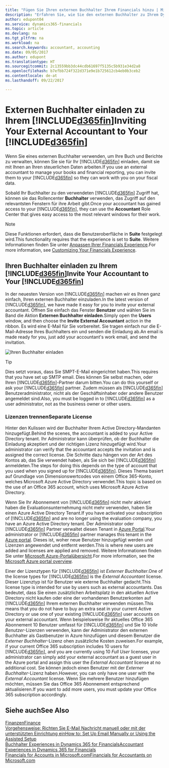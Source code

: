 ```yaml
---
title: "Fügen Sie Ihren externen Buchhalter Ihrem Financials hinzu | Microsoft Docs"
description: "Erfahren Sie, wie Sie den externen Buchhalter zu Ihrem Dynamics 365 for Financials einladen können."
author: edupont04
ms.service: dynamics365-financials
ms.topic: article
ms.devlang: na
ms.tgt_pltfrm: na
ms.workload: na
ms.search.keywords: accountant, accounting
ms.date: 09/05/2017
ms.author: edupont
ms.translationtype: HT
ms.sourcegitcommit: 2c13559bb3dc44cdb61697f5135c5b931e34d2a8
ms.openlocfilehash: b7efbb724f322d371e9e1b725612cb4eb0b3ceb2
ms.contentlocale: de-at
ms.lasthandoff: 09/22/2017

---
```

# <a name="inviting-your-external-accountant-to-your-included365finincludesd365finmdmd"></a><span data-ttu-id="cce2b-103">Externen Buchhalter einladen zu Ihrem [!INCLUDE[d365fin](includes/d365fin_md.md)]</span><span class="sxs-lookup"><span data-stu-id="cce2b-103">Inviting Your External Accountant to Your [!INCLUDE[d365fin](includes/d365fin_md.md)]</span></span>
<span data-ttu-id="cce2b-104">Wenn Sie eines externen Buchhalter verwenden, um Ihre Buch und Berichte zu verwalten, können Sie sie für Ihr [!INCLUDE[d365fin](includes/d365fin_md.md)] einladen, damit sie mit Ihnen an Ihren steuerlichen Daten arbeiten.</span><span class="sxs-lookup"><span data-stu-id="cce2b-104">If you use an external accountant to manage your books and financial reporting, you can invite them to your [!INCLUDE[d365fin](includes/d365fin_md.md)] so they can work with you on your fiscal data.</span></span>

<span data-ttu-id="cce2b-105">Sobald Ihr Buchhalter zu den verwendeten [!INCLUDE[d365fin](includes/d365fin_md.md)] Zugriff hat, können sie das Rollencenter **Buchhalter** verwenden, das Zugriff auf den relevantsten Fenstern für ihre Arbeit gibt.</span><span class="sxs-lookup"><span data-stu-id="cce2b-105">Once your accountant has gained access to your [!INCLUDE[d365fin](includes/d365fin_md.md)], they can use the **Accountant** Role Center that gives easy access to the most relevant windows for their work.</span></span>  

> [!NOTE]  
>  <span data-ttu-id="cce2b-106">Diese Funktionen erfordert, dass die Benutzeroberfläche in **Suite** festgelegt wird.</span><span class="sxs-lookup"><span data-stu-id="cce2b-106">This functionality requires that the experience is set to **Suite**.</span></span> <span data-ttu-id="cce2b-107">Weitere Informationen finden Sie unter [Anpassen Ihrer Financials Experience](ui-experiences.md).</span><span class="sxs-lookup"><span data-stu-id="cce2b-107">For more information, see [Customizing Your Financials Experience](ui-experiences.md).</span></span>  

## <a name="invite-your-accountant-to-your-included365finincludesd365finmdmd"></a><span data-ttu-id="cce2b-108">Ihren Buchhalter einladen zu Ihrem [!INCLUDE[d365fin](includes/d365fin_md.md)]</span><span class="sxs-lookup"><span data-stu-id="cce2b-108">Invite Your Accountant to Your [!INCLUDE[d365fin](includes/d365fin_md.md)]</span></span>
<span data-ttu-id="cce2b-109">In der neuesten Version von [!INCLUDE[d365fin](includes/d365fin_md.md)] machen wir es Ihnen ganz einfach, Ihren externen Buchhalter einzuladen.</span><span class="sxs-lookup"><span data-stu-id="cce2b-109">In the latest version of [!INCLUDE[d365fin](includes/d365fin_md.md)], we have made it easy for you to invite your external accountant.</span></span> <span data-ttu-id="cce2b-110">Öffnen Sie einfach das Fenster **Benutzer** und wählen Sie im Band die Aktion **Externen Buchhalter einladen**.</span><span class="sxs-lookup"><span data-stu-id="cce2b-110">Simply open the **Users** window, and then choose the **Invite External Accountant** action in the ribbon.</span></span> <span data-ttu-id="cce2b-111">Es wird eine E-Mail für Sie vorbereitet. Sie tragen einfach nur die E-Mail-Adresse Ihres Buchhalters ein und senden die Einladung ab.</span><span class="sxs-lookup"><span data-stu-id="cce2b-111">An email is made ready for you, just add your accountant's work email, and send the invitation.</span></span>  

![Ihren Buchhalter einladen](./media/finance-invite-accountant/invite-accountant.png)

> [!TIP]  
>  <span data-ttu-id="cce2b-113">Dies setzt voraus, dass Sie SMPT-E-Mail eingerichtet haben.</span><span class="sxs-lookup"><span data-stu-id="cce2b-113">This requires that you have set up SMTP email.</span></span> <span data-ttu-id="cce2b-114">Dies können Sie selbst machen, oder Ihren [!INCLUDE[d365fin](includes/d365fin_md.md)]-Partner darum bitten.</span><span class="sxs-lookup"><span data-stu-id="cce2b-114">You can do this yourself or ask your [!INCLUDE[d365fin](includes/d365fin_md.md)] partner.</span></span> <span data-ttu-id="cce2b-115">Zudem müssen als [!INCLUDE[d365fin](includes/d365fin_md.md)] Benutzeradministrator, nicht als der Geschäftsinhaber oder andere Benutzer angemeldet sind.</span><span class="sxs-lookup"><span data-stu-id="cce2b-115">Also, you must be logged in to [!INCLUDE[d365fin](includes/d365fin_md.md)] as a user administrator, not as the business owner or other users.</span></span>  

### <a name="separate-license"></a><span data-ttu-id="cce2b-116">Lizenzen trennen</span><span class="sxs-lookup"><span data-stu-id="cce2b-116">Separate License</span></span>
<span data-ttu-id="cce2b-117">Hinter den Kulissen wird der Buchhalter Ihrem Active Directory-Mandanten hinzugefügt.</span><span class="sxs-lookup"><span data-stu-id="cce2b-117">Behind the scenes, the accountant is added to your Active Directory tenant.</span></span> <span data-ttu-id="cce2b-118">Ihr Administrator kann überprüfen, ob der Buchhalter die Einladung akzeptiert und der richtigen Lizenz hinzugefügt wird.</span><span class="sxs-lookup"><span data-stu-id="cce2b-118">Your administrator can verify that the accountant accepts the invitation and is assigned the correct license.</span></span> <span data-ttu-id="cce2b-119">Die Schritte dazu hängen von der Art des Kontos ab, das Sie verwendet haben, als Sie sich bei [!INCLUDE[d365fin](includes/d365fin_md.md)] anmeldeten.</span><span class="sxs-lookup"><span data-stu-id="cce2b-119">The steps for doing this depends on the type of account that you used when you signed up for [!INCLUDE[d365fin](includes/d365fin_md.md)].</span></span> <span data-ttu-id="cce2b-120">Dieses Thema basiert auf Grundlage von Dimensionswertcodes von einem Office 365-Konto, welches Microsoft Azure Active Directory verwendet.</span><span class="sxs-lookup"><span data-stu-id="cce2b-120">This topic is based on the use of an Office 365 account, which uses Microsoft Azure Active Directory.</span></span>  

<span data-ttu-id="cce2b-121">Wenn Sie Ihr Abonnement von [!INCLUDE[d365fin](includes/d365fin_md.md)] nicht mehr aktiviert haben die Evaluationsunternehmung nicht mehr verwenden, haben Sie einen Azure Active Directory Tenant.</span><span class="sxs-lookup"><span data-stu-id="cce2b-121">If you have activated your subscription of [!INCLUDE[d365fin](includes/d365fin_md.md)] and are no longer using the evaluation company, you have an Azure Active Directory tenant.</span></span> <span data-ttu-id="cce2b-122">Der Administrator oder [!INCLUDE[d365fin](includes/d365fin_md.md)] Partner verwaltet diesen Tenant in [Azure Portal](https://portal.azure.com).</span><span class="sxs-lookup"><span data-stu-id="cce2b-122">Your administrator or [!INCLUDE[d365fin](includes/d365fin_md.md)] partner manages this tenant in the [Azure portal](https://portal.azure.com).</span></span> <span data-ttu-id="cce2b-123">Dieses ist, woher neue Benutzer hinzugefügt werden und Lizenzen angewendet und entfernt werden.</span><span class="sxs-lookup"><span data-stu-id="cce2b-123">This is where new users are added and licenses are applied and removed.</span></span> <span data-ttu-id="cce2b-124">Weitere Informationen finden Sie unter [Microsoft Azure-Portalübersicht](https://docs.microsoft.com/en-us/azure/azure-portal-overview).</span><span class="sxs-lookup"><span data-stu-id="cce2b-124">For more information, see the [Microsoft Azure portal overview](https://docs.microsoft.com/en-us/azure/azure-portal-overview).</span></span>  

<span data-ttu-id="cce2b-125">Einer der Lizenztypen für [!INCLUDE[d365fin](includes/d365fin_md.md)] ist *Externer Buchhalter*.</span><span class="sxs-lookup"><span data-stu-id="cce2b-125">One of the license types for [!INCLUDE[d365fin](includes/d365fin_md.md)] is the *External Accountant* license.</span></span> <span data-ttu-id="cce2b-126">Dieser Lizenztyp ist für Benutzer wie externe Buchhalter gedacht.</span><span class="sxs-lookup"><span data-stu-id="cce2b-126">This license type is intended for use by users such as external accountants.</span></span> <span data-ttu-id="cce2b-127">Das bedeutet, dass Sie einen zusätzlichen Arbeitsplatz in den aktuellen Active Directory nicht kaufen oder eine der vorhandenen Benutzerkonten auf [!INCLUDE[d365fin](includes/d365fin_md.md)] Ihrem externen Buchhalter verwenden müssen.</span><span class="sxs-lookup"><span data-stu-id="cce2b-127">This means that you do not have to buy an extra seat in your current Active Directory or use one of your existing [!INCLUDE[d365fin](includes/d365fin_md.md)] user accounts on your external accountant.</span></span> <span data-ttu-id="cce2b-128">Wenn beispielsweise Ihr aktuelles Office 365 Abonnement 10 Benutzer umfasst für [!INCLUDE[d365fin](includes/d365fin_md.md)] und Sie 10 *Volle Benutzer*-Lizenzen verwenden, kann der Administrator den externen Buchhalter als Gastbenutzer in Azure hinzufügen und diesem Benutzer die *Externer Buchhalter*-Lizenz ohen zusätzliche Kosten zuweisen.</span><span class="sxs-lookup"><span data-stu-id="cce2b-128">For example, if your current Office 365 subscription includes 10 users for [!INCLUDE[d365fin](includes/d365fin_md.md)], and you are currently using 10 *Full User* licenses, your administrator can simply add your external accountant as a guest user in the Azure portal and assign this user the *External Accountant* license at no additional cost.</span></span> <span data-ttu-id="cce2b-129">Sie können jedoch einen Benutzer mit der *Externer Buchhalter*-Lizenz haben.</span><span class="sxs-lookup"><span data-stu-id="cce2b-129">However, you can only have one user with the *External Accountant* license.</span></span> <span data-ttu-id="cce2b-130">Wenn Sie mehrere Benutzer hinzufügen möchten, müssen Sie das Office 365 Abonnement entsprechend aktualisieren.</span><span class="sxs-lookup"><span data-stu-id="cce2b-130">If you want to add more users, you must update your Office 365 subscription accordingly.</span></span>  

## <a name="see-also"></a><span data-ttu-id="cce2b-131">Siehe auch</span><span class="sxs-lookup"><span data-stu-id="cce2b-131">See Also</span></span>
[<span data-ttu-id="cce2b-132">Finanzen</span><span class="sxs-lookup"><span data-stu-id="cce2b-132">Finance</span></span>](finance.md)  
[<span data-ttu-id="cce2b-133">Vorgehensweise: Richten Sie E-Mail Nachricht manuell oder mit der unterstützten Einrichtung ein</span><span class="sxs-lookup"><span data-stu-id="cce2b-133">How to: Set Up Email Manually or Using the Assisted Setup</span></span>](madeira-how-setup-email.md)  
[<span data-ttu-id="cce2b-134">Buchhalter Experiences in Dynamics 365 for Financials</span><span class="sxs-lookup"><span data-stu-id="cce2b-134">Accountant Experiences in Dynamics 365 for Financials</span></span>](finance-accounting.md)  
[<span data-ttu-id="cce2b-135">Financials for Accounts in Microsoft.com</span><span class="sxs-lookup"><span data-stu-id="cce2b-135">Financials for Accountants on Microsoft.com</span></span>](https://www.microsoft.com/en-us/dynamics365/financial-insights-for-accountants)  

